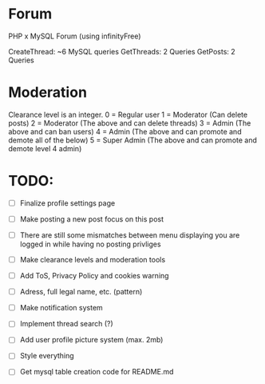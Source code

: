 # Forum

PHP x MySQL Forum (using infinityFree)

CreateThread: ~6 MySQL queries
GetThreads: 2 Queries
GetPosts: 2 Queries

# Moderation

Clearance level is an integer.
0 = Regular user
1 = Moderator (Can delete posts)
2 = Moderator (The above and can delete threads)
3 = Admin (The above and can ban users)
4 = Admin (The above and can promote and demote all of the below)
5 = Super Admin (The above and can promote and demote level 4 admin)

# TODO:

- [ ] Finalize profile settings page
- [ ] Make posting a new post focus on this post
- [ ] There are still some mismatches between menu displaying you are logged in while having no posting privliges

- [ ] Make clearance levels and moderation tools
- [ ] Add ToS, Privacy Policy and cookies warning
- [ ] Adress, full legal name, etc. (pattern)
- [ ] Make notification system
- [ ] Implement thread search (?)
- [ ] Add user profile picture system (max. 2mb)

- [ ] Style everything
- [ ] Get mysql table creation code for README.md
